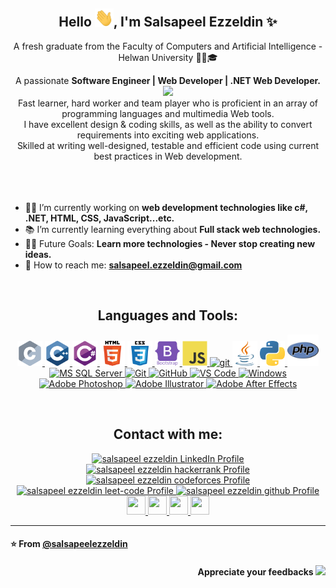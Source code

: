 <h2 align="center"> Hello <img src="https://github.com/ABSphreak/ABSphreak/blob/master/gifs/Hi.gif" width="30px">,  I'm Salsapeel Ezzeldin ✨</h2>

<div align="center">
  
A fresh graduate from the Faculty of Computers and Artificial Intelligence - Helwan University 👨‍💻🎓
 
A passionate **Software Engineer |  Web Developer | .NET Web Developer.** <img src="https://media.giphy.com/media/WUlplcMpOCEmTGBtBW/giphy.gif" width="30"> <br>
Fast learner, hard worker and team player who is proficient in an array of programming languages and multimedia Web tools.<br>
I have excellent design & coding skills, as well as the ability to convert requirements into exciting web applications.<br>
Skilled at writing well-designed, testable and efficient code using current best practices in Web development. <br><br><br><br>
</div>



- 👨‍💻 I’m currently working on **web development technologies like c#, .NET, HTML, CSS, JavaScript...etc.**
- 📚 I’m currently learning everything about **Full stack web technologies.** 
- 💪🏼 Future Goals: **Learn more technologies - Never stop creating new ideas.**
- 💬 How to reach me:  **salsapeel.ezzeldin@gmail.com**

<br>

<h2 align="center">Languages and Tools:</h2>
<p align="center"> 
  <a href="https://www.w3schools.com/c/" target="_blank" rel="noreferrer"> 
    <img src="https://github.com/abrahamcalf/languages.abranhe.com/blob/master/languages/c.png" alt="c" width="40" height="40"/> 
  </a> 
  
  <a href="https://www.w3schools.com/cpp/" target="_blank" rel="noreferrer"> 
    <img src="https://github.com/abrahamcalf/languages.abranhe.com/blob/master/languages/cpp.png" alt="cplusplus" width="40" height="40"/> 
  </a> 
  
  <a href="https://www.w3schools.com/cs/" target="_blank" rel="noreferrer"> 
    <img src="https://github.com/abrahamcalf/languages.abranhe.com/blob/master/languages/csharp.png" alt="csharp" width="40" height="40"/> 
  </a> 
  
  <a href="https://www.w3schools.com/html/" target="_blank" rel="noreferrer"> 
    <img src="https://github.com/abrahamcalf/languages.abranhe.com/blob/master/languages/html.png" alt="html5" width="40" height="40"/> 
  </a> 
  
  <a href="https://www.w3schools.com/css/" target="_blank" rel="noreferrer"> 
    <img src="https://raw.githubusercontent.com/devicons/devicon/master/icons/css3/css3-original-wordmark.svg" alt="css3" width="40" height="40"/> 
  </a> 
   
  <a href="https://getbootstrap.com" target="_blank" rel="noreferrer"> 
    <img src="https://raw.githubusercontent.com/devicons/devicon/master/icons/bootstrap/bootstrap-plain-wordmark.svg" alt="bootstrap" width="40" height="40"/>   </a>  
    
  <a href="https://developer.mozilla.org/en-US/docs/Web/JavaScript" target="_blank" rel="noreferrer"> 
    <img src="https://raw.githubusercontent.com/devicons/devicon/master/icons/javascript/javascript-original.svg" alt="javascript" width="40" height="40"/>
  </a> 
  
  <a href="https://git-scm.com/" target="_blank" rel="noreferrer"> 
  <img src="https://www.vectorlogo.zone/logos/git-scm/git-scm-icon.svg" alt="git" width="40" height="40"/> 
  </a> 
  
  <a href="https://www.java.com" target="_blank" rel="noreferrer"> 
    <img src="https://github.com/abrahamcalf/languages.abranhe.com/blob/master/languages/java.png" alt="java" width="40" height="40"/> 
  </a> 

  <a href="https://www.w3schools.com/python/" target="_blank" rel="noreferrer"> 
    <img src="https://github.com/abrahamcalf/languages.abranhe.com/blob/master/languages/python.png" alt="python" width="40" height="40"/> 
  </a> 
  
  <a href="https://www.w3schools.com/php/" target="_blank" rel="noreferrer"> 
    <img src="https://github.com/abrahamcalf/languages.abranhe.com/blob/master/languages/php.png" alt="php" width="50" height="50"/> 
  </a> 
  
  <br>  
  
  <a href="http://img.shields.io/badge/-MS%20SQL%20Server-CC2927?style=flat-square&logo=microsoft-sql-server&logoColor=ffffff" target="_blank" rel="noreferrer"> 
    <img src="http://img.shields.io/badge/-MS%20SQL%20Server-CC2927?style=flat-square&logo=microsoft-sql-server&logoColor=ffffff" alt="MS SQL Server"/> 
  </a> 
  
  <a href="https://img.shields.io/badge/-Git-%23F05032?style=flat-square&logo=git&logoColor=%23ffffff" target="_blank" rel="noreferrer"> 
    <img src="https://img.shields.io/badge/-Git-%23F05032?style=flat-square&logo=git&logoColor=%23ffffff" alt="Git"/> 
  </a> 

  <a href="https://img.shields.io/badge/-GitHub-181717?style=flat-square&logo=github" target="_blank" rel="noreferrer"> 
    <img src="https://img.shields.io/badge/-GitHub-181717?style=flat-square&logo=github" alt="GitHub"/> 
  </a> 

   <a href="http://img.shields.io/badge/-VS%20Code-007ACC?style=flat-square&logo=visual-studio-code&logoColor=ffffff" target="_blank" rel="noreferrer"> 
    <img src="http://img.shields.io/badge/-VS%20Code-007ACC?style=flat-square&logo=visual-studio-code&logoColor=ffffff" alt="VS Code"/> 
  </a> 
  
  <a href="http://img.shields.io/badge/-Windows-0078D6?style=flat-square&logo=windows&logoColor=ffffff" target="_blank" rel="noreferrer"> 
    <img src="http://img.shields.io/badge/-Windows-0078D6?style=flat-square&logo=windows&logoColor=ffffff" alt="Windows"/> 
  </a> 
  
  <br>
  
   <a href="http://img.shields.io/badge/-Abode%20Photoshop-26C9FF?style=flat-square&logo=adobe-photoshop&logoColor=ffffff" target="_blank" rel="noreferrer"> 
    <img src="http://img.shields.io/badge/-Abode%20Photoshop-26C9FF?style=flat-square&logo=adobe-photoshop&logoColor=ffffff" alt="Adobe Photoshop"/> 
  </a> 

   <a href="http://img.shields.io/badge/-Abode%20Illustrator-FC8F30?style=flat-square&logo=adobe-illustrator&logoColor=ffffff" target="_blank" rel="noreferrer"> 
    <img src="http://img.shields.io/badge/-Abode%20Illustrator-FC8F30?style=flat-square&logo=adobe-illustrator&logoColor=ffffff" alt="Adobe Illustrator"/> 
  </a> 
  
  <a href="http://img.shields.io/badge/-Adobe%20After%20Effects-3C4858?style=flat-square&logo=adobe-after-effects" target="_blank" rel="noreferrer"> 
    <img src="http://img.shields.io/badge/-Adobe%20After%20Effects-3C4858?style=flat-square&logo=adobe-after-effects" alt="Adobe After Effects"/> 
  </a> 

 </p>

 <br>

<h2 align="center">Contact with me:</h2>

<p align="center"> 
  <a href="https://www.linkedin.com/in/salsapeel-ezzeldin-a123b318a">
    <img src="https://www.vectorlogo.zone/logos/linkedin/linkedin-icon.svg" alt="salsapeel ezzeldin LinkedIn Profile" height="30" width="30">
  </a>
  
  <a href="https://www.hackerrank.com/salsapeel_ezzel1" target="blank">
    <img src="https://raw.githubusercontent.com/rahuldkjain/github-profile-readme-generator/master/src/images/icons/Social/hackerrank.svg" alt="salsapeel ezzeldin hackerrank Profile" height="30" width="30" >
  </a>

  <a href="https://codeforces.com/profile/salsapeelEzzeldin" target="blank">
    <img src="https://raw.githubusercontent.com/rahuldkjain/github-profile-readme-generator/master/src/images/icons/Social/codeforces.svg" alt="salsapeel ezzeldin codeforces Profile" height="30" width="30" >
  </a>

  <a href="https://leetcode.com/Salsapeel/" target="blank">
    <img src="https://raw.githubusercontent.com/rahuldkjain/github-profile-readme-generator/master/src/images/icons/Social/leet-code.svg" alt="salsapeel ezzeldin leet-code Profile" height="30" width="30" >
  </a>
  
   <a href="https://github.com/salsapeelezzeldin" target="blank">
    <img src="https://cdn.jsdelivr.net/npm/simple-icons@3.0.1/icons/github.svg" alt="salsapeel ezzeldin github Profile" height="30" width="30" >
  </a>
    
  <a href="mailto:salsapeel.ezzeldin@gmail.com" alt="Contact me">
    <img src="https://github.com/nitish-awasthi/nitish-awasthi/blob/master/gmail-512.webp" height="30" width="30">
  </a>
  
  <a href="https://www.facebook.com/salsapeel.ezzeldin/" target="blank">
    <img src="https://raw.githubusercontent.com/rahuldkjain/github-profile-readme-generator/master/src/images/icons/Social/facebook.svg" alt="" height="30" width="30" >
  </a>

  <a href="https://www.instagram.com/salsapeel.ezzat/" target="blank">
    <img src="https://raw.githubusercontent.com/rahuldkjain/github-profile-readme-generator/master/src/images/icons/Social/instagram.svg" alt="" height="30" width="30" >
  </a>
  
  <a href="https://www.behance.net/salsapeelEzzeldin" target="blank">
    <img src="https://raw.githubusercontent.com/rahuldkjain/github-profile-readme-generator/master/src/images/icons/Social/behance.svg" alt="" height="30" width="30" >
  </a>
  
</p>

---

#### ⭐️ From [@salsapeelezzeldin](https://github.com/salsapeelezzeldin)
<h4 align="right">Appreciate your feedbacks <img src="https://media.giphy.com/media/26FPJGjhefSJuaRhu/giphy.gif" width="60px"></h4>
